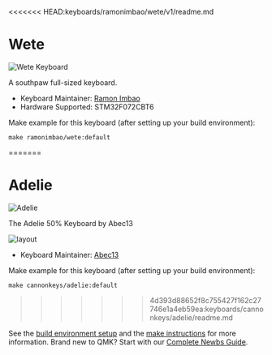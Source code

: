 <<<<<<< HEAD:keyboards/ramonimbao/wete/v1/readme.md
# Wete

![Wete Keyboard](https://i.imgur.com/dZ4FRar.jpg)

A southpaw full-sized keyboard.

* Keyboard Maintainer: [Ramon Imbao](https://github.com/ramonimbao)
* Hardware Supported: STM32F072CBT6

Make example for this keyboard (after setting up your build environment):

    make ramonimbao/wete:default
=======
# Adelie

![Adelie](https://imgur.com/sMLIIXoh.png)

The Adelie 50% Keyboard by Abec13

![layout](https://imgur.com/85Zn3Xvh.png)

* Keyboard Maintainer: [Abec13](https://github.com/abec13)

Make example for this keyboard (after setting up your build environment):

    make cannonkeys/adelie:default
>>>>>>> 4d393d88652f8c755427f162c27746e1a4eb59ea:keyboards/cannonkeys/adelie/readme.md

See the [build environment setup](https://docs.qmk.fm/#/getting_started_build_tools) and the [make instructions](https://docs.qmk.fm/#/getting_started_make_guide) for more information. Brand new to QMK? Start with our [Complete Newbs Guide](https://docs.qmk.fm/#/newbs).
